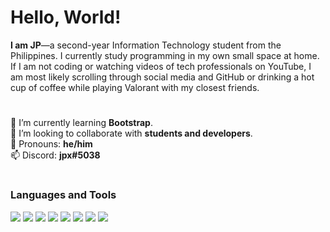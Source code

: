 # Hello, World! 
**I am JP**—a second-year Information Technology student from the Philippines. I currently study programming in my own small space at home. If I am not coding or watching videos of tech professionals on YouTube, I am most likely scrolling through social media and GitHub or drinking a hot cup of coffee while playing Valorant with my closest friends.
#
🌱 I’m currently learning **Bootstrap**.  
👋 I’m looking to collaborate with **students and developers**.  
👦 Pronouns: **he/him**  
📫 Discord: **jpx#5038**
# 
### Languages and Tools
<img src="https://img.icons8.com/color/48/000000/java-coffee-cup-logo.png"/>  <img src="https://img.icons8.com/color/48/000000/html-5.png"/>   <img src="https://img.icons8.com/color/48/000000/css3.png"/>   <img src="https://img.icons8.com/color/48/000000/bootstrap.png"/>   <img src="https://img.icons8.com/color/48/000000/c-programming.png"/>   <img src="https://img.icons8.com/color/48/000000/intellij-idea.png"/>   <img src="https://img.icons8.com/fluent/48/000000/visual-studio-code-2019.png"/>   <img src="https://img.icons8.com/clouds/48/000000/atom-editor.png"/>

<!--
**jpzs444/jpzs444** is a ✨ _special_ ✨ repository because its `README.md` (this file) appears on your GitHub profile.


Here are some ideas to get you started:

- 🔭 I’m currently working on ...
- 🌱 I’m currently learning ...
- 👯 I’m looking to collaborate on ...
- 🤔 I’m looking for help with ...
- 💬 Ask me about ...
- 📫 Discord: jpx#5038
- 😄 Pronouns: ...
- ⚡ Fun fact: ...
-->
